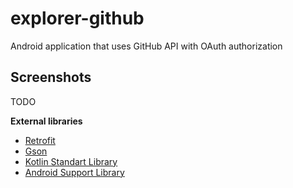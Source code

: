# explorer-github
Android application that uses GitHub API with OAuth authorization

## Screenshots

TODO

**External libraries**

* [Retrofit](http://square.github.io/retrofit/)
* [Gson](https://github.com/google/gson)
* [Kotlin Standart Library](https://kotlinlang.org/api/latest/jvm/stdlib/index.html)
* [Android Support Library](https://developer.android.com/topic/libraries/support-library/)
